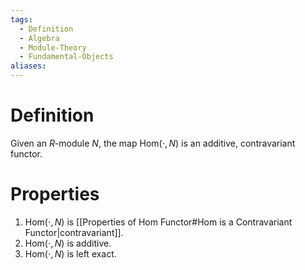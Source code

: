 ```yaml
---
tags:
  - Definition
  - Algebra
  - Module-Theory
  - Fundamental-Objects
aliases:
---
```

# Definition

Given an $R$-module $N$, the map $\mathrm{Hom}(\cdot,N)$ is an additive, contravariant functor. 

# Properties

1. $\mathrm{Hom}(\cdot,N)$ is [[Properties of Hom Functor#Hom is a Contravariant Functor|contravariant]].
2. $\mathrm{Hom}(\cdot,N)$ is additive.
3. $\mathrm{Hom}(\cdot, N)$ is left exact.